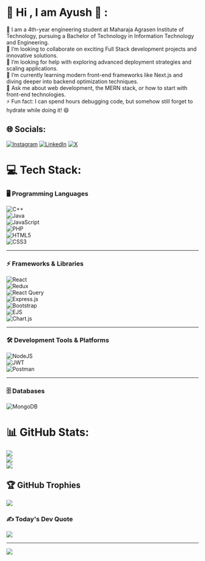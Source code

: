 # 💫 Hi , I am Ayush 👋 :
🔭 I am a 4th-year engineering student at Maharaja Agrasen Institute of Technology, pursuing a Bachelor of Technology in Information Technology and Engineering.  <br>👯 I’m looking to collaborate on exciting Full Stack development projects and innovative solutions.  <br>🤝 I’m looking for help with exploring advanced deployment strategies and scaling applications.  <br>🌱 I’m currently learning modern front-end frameworks like Next.js and diving deeper into backend optimization techniques.  <br>💬 Ask me about web development, the MERN stack, or how to start with front-end technologies.  <br>⚡ Fun fact: I can spend hours debugging code, but somehow still forget to hydrate while doing it! 😄


## 🌐 Socials:
[![Instagram](https://img.shields.io/badge/Instagram-%23E4405F.svg?logo=Instagram&logoColor=white)](https://instagram.com/ayushsrivastava310) [![LinkedIn](https://img.shields.io/badge/LinkedIn-%230077B5.svg?logo=linkedin&logoColor=white)](https://linkedin.com/in/ayush-srivastava-919716229) [![X](https://img.shields.io/badge/X-black.svg?logo=X&logoColor=white)](https://x.com/AYUSHSR56351234) 

# 💻 Tech Stack:
### 🖥️ Programming Languages  
![C++](https://img.shields.io/badge/c++-%2300599C.svg?style=flat&logo=c%2B%2B&logoColor=white)  
![Java](https://img.shields.io/badge/java-%23ED8B00.svg?style=flat&logo=openjdk&logoColor=white)  
![JavaScript](https://img.shields.io/badge/javascript-%23323330.svg?style=flat&logo=javascript&logoColor=%23F7DF1E)  
![PHP](https://img.shields.io/badge/php-%23777BB4.svg?style=flat&logo=php&logoColor=white)  
![HTML5](https://img.shields.io/badge/html5-%23E34F26.svg?style=flat&logo=html5&logoColor=white)  
![CSS3](https://img.shields.io/badge/css3-%231572B6.svg?style=flat&logo=css3&logoColor=white)  

---

### ⚡ Frameworks & Libraries  
![React](https://img.shields.io/badge/react-%2320232a.svg?style=flat&logo=react&logoColor=%2361DAFB)  
![Redux](https://img.shields.io/badge/redux-%23593d88.svg?style=flat&logo=redux&logoColor=white)  
![React Query](https://img.shields.io/badge/-React%20Query-FF4154?style=flat&logo=react%20query&logoColor=white)  
![Express.js](https://img.shields.io/badge/express.js-%23404d59.svg?style=flat&logo=express&logoColor=%2361DAFB)  
![Bootstrap](https://img.shields.io/badge/bootstrap-%238511FA.svg?style=flat&logo=bootstrap&logoColor=white)  
![EJS](https://img.shields.io/badge/ejs-%23B4CA65.svg?style=flat&logo=ejs&logoColor=black)  
![Chart.js](https://img.shields.io/badge/chart.js-F5788D.svg?style=flat&logo=chart.js&logoColor=white)  

---

### 🛠️ Development Tools & Platforms  
![NodeJS](https://img.shields.io/badge/node.js-6DA55F?style=flat&logo=node.js&logoColor=white)  
![JWT](https://img.shields.io/badge/JWT-black?style=flat&logo=JSON%20web%20tokens)  
![Postman](https://img.shields.io/badge/Postman-FF6C37?style=flat&logo=postman&logoColor=white)  

---

### 🗄️ Databases  
![MongoDB](https://img.shields.io/badge/MongoDB-%234ea94b.svg?style=flat&logo=mongodb&logoColor=white) 
# 📊 GitHub Stats:
![](https://github-readme-stats.vercel.app/api?username=ayush-310&theme=dark&hide_border=false&include_all_commits=false&count_private=false)<br/>
![](https://github-readme-streak-stats.herokuapp.com/?user=ayush-310&theme=dark&hide_border=false)<br/>
![](https://github-readme-stats.vercel.app/api/top-langs/?username=ayush-310&theme=dark&hide_border=false&include_all_commits=false&count_private=false&layout=compact)

## 🏆 GitHub Trophies
![](https://github-profile-trophy.vercel.app/?username=ayush-310&theme=radical&no-frame=false&no-bg=false&margin-w=4)

### ✍️ Today's Dev Quote
![](https://quotes-github-readme.vercel.app/api?type=horizontal&theme=radical)

---
[![](https://visitcount.itsvg.in/api?id=ayush-310&icon=0&color=0)](https://visitcount.itsvg.in)

<!-- Proudly created with GPRM ( https://gprm.itsvg.in ) -->
